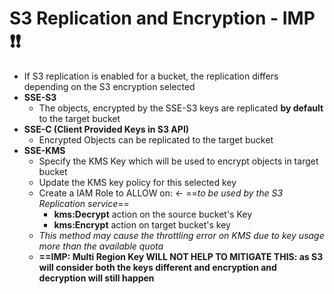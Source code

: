 
# S3 Replication and Encryption - IMP ❗️❗️

- If S3 replication is enabled for a bucket, the replication differs depending on the S3 encryption selected
- **SSE-S3**
	- The objects, encrypted by the SSE-S3 keys are replicated **by default** to the target bucket
- **SSE-C (Client Provided Keys in S3 API)**
	- Encrypted Objects can be replicated to the target bucket 
- **SSE-KMS**
	- Specify the KMS Key which will be used to encrypt objects in target bucket
	- Update the KMS key policy for this selected key
	- Create a IAM Role to ALLOW on: <- ==*to be used by the S3 Replication service*==
		- **kms:Decrypt** action on the source bucket's Key 
		- **kms:Encrypt** action on  target bucket's key
	- *This method may cause the throttling error on KMS due to key usage more than the available quota*
	- **==IMP: Multi Region Key WILL NOT HELP TO MITIGATE THIS: as S3 will consider both the keys different and encryption and decryption will still happen**
